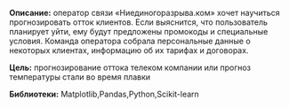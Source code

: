 **Описание:** оператор связи «Ниединогоразрыва.ком» хочет научиться прогнозировать отток клиентов. Если выяснится, что пользователь планирует уйти, ему будут предложены промокоды и специальные условия. Команда оператора собрала персональные данные о некоторых клиентах, информацию об их тарифах и договорах. 

**Цель:** прогнозирование оттока телеком компании или прогноз температуры стали во время плавки

**Библиотеки:** Matplotlib,Pandas,Python,Scikit-learn
